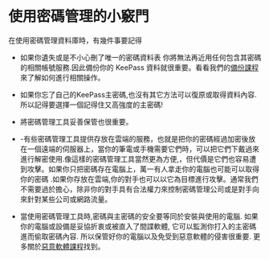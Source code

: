 [Title]: # (使用密碼管理的小竅門)
[Order]: # (1)

# 使用密碼管理的小竅門

在使用密碼管理資料庫時，有幾件事要記得

* 如果你遺失或是不小心刪了唯一的密碼資料表 你將無法再近用任何包含其密碼的相關帳號服務.因此備份你的 KeePass 資料就很重要。看看我們的[備份課程](umbrella://lesson/backing-up) 來了解如何進行相關操作。
* 如果你忘了自己的KeePass主密碼,也沒有其它方法可以復原或取得資料內容. 所以記得要選擇一個記得住又高強度的主密碼!

* 將密碼管理工具妥善保管也很重要。

* -有些密碼管理工具提供存放在雲端的服務，也就是把你的密碼經過加密後放在一個遠端的伺服器上，當你的筆電或手機需要它們時，可以把它們下戴過來進行解密使用.像這樣的密碼管理工具當然更為方便,，但代價是它們也容易遭到攻擊。如果你只把密碼存在電腦上，萬一有人拿走你的電腦也可能可以取得你的密碼 .如果你存放在雲端,你的對手也可以以它為目標進行攻擊。通常我們不需要過於擔心，除非你的對手具有合法權力來控制密碼管理公司或是對手向來針對某些公司或網路流量。

* 當使用密碼管理工具時,密碼與主密碼的安全要等同於安裝與使用的電腦. 如果你的電腦或設備是妥協折衷或被直入了間諜軟體, 它可以監測你打入的主密碼進而偷取密碼內容. 所以保管好你的電腦以及免受到惡意軟體的侵害很重要. 更多關於[惡意軟體課程](umbrella://lesson/malware)找到。
